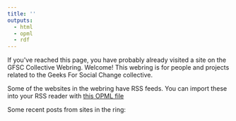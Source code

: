 ```yaml
---
title: ''
outputs:
  - html
  - opml
  - rdf
---
```


If you've reached this page, you have probably already visited a site on the GFSC Collective Webring. Welcome! This webring is for people and projects related to the Geeks For Social Change collective.

Some of the websites in the webring have RSS feeds. You can import these into your RSS reader with [this OPML file](index.opml)

Some recent posts from sites in the ring:
